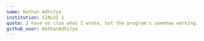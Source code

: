 ```yaml
---
name: Nathan Adhitya
institution: SINLUI 1
quote: I have no clue what I wrote, but the program's somehow working.
github_user: NathanAdhitya
---
```

